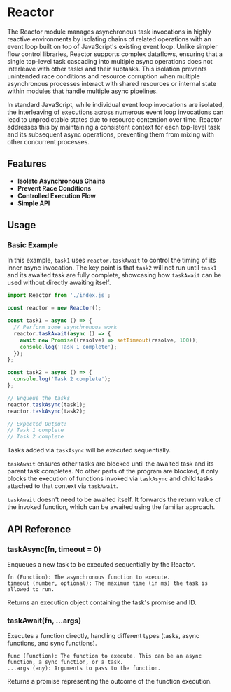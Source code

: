 # Reactor

The Reactor module manages asynchronous task invocations in highly reactive environments by isolating chains of related operations with an event loop built on top of JavaScript's existing event loop. Unlike simpler flow control libraries, Reactor supports complex dataflows, ensuring that a single top-level task cascading into multiple async operations does not interleave with other tasks and their subtasks. This isolation prevents unintended race conditions and resource corruption when multiple asynchronous processes interact with shared resources or internal state within modules that handle multiple async pipelines.

In standard JavaScript, while individual event loop invocations are isolated, the interleaving of executions across numerous event loop invocations can lead to unpredictable states due to resource contention over time. Reactor addresses this by maintaining a consistent context for each top-level task and its subsequent async operations, preventing them from mixing with other concurrent processes.

## Features

- **Isolate Asynchronous Chains**
- **Prevent Race Conditions**
- **Controlled Execution Flow**
- **Simple API**

## Usage

### Basic Example

In this example, `task1` uses `reactor.taskAwait` to control the timing of its inner async invocation. The key point is that `task2` will not run until `task1` and its awaited task are fully complete, showcasing how `taskAwait` can be used without directly awaiting itself.

```javascript
import Reactor from './index.js';

const reactor = new Reactor();

const task1 = async () => {
  // Perform some asynchronous work
  reactor.taskAwait(async () => {
    await new Promise((resolve) => setTimeout(resolve, 100));
    console.log('Task 1 complete');
  });
};

const task2 = async () => {
  console.log('Task 2 complete');
};

// Enqueue the tasks
reactor.taskAsync(task1);
reactor.taskAsync(task2);

// Expected Output:
// Task 1 complete
// Task 2 complete
```

Tasks added via `taskAsync` will be executed sequentially.

`taskAwait` ensures other tasks are blocked until the awaited task and its parent task completes. No other parts of the program are blocked, it only blocks the execution of functions invoked via `taskAsync` and child tasks attached to that context via `taskAwait`.

`taskAwait` doesn't need to be awaited itself. It forwards the return value of the invoked function, which can be awaited using the familiar approach.

## API Reference
### taskAsync(fn, timeout = 0)

Enqueues a new task to be executed sequentially by the Reactor.

    fn (Function): The asynchronous function to execute.
    timeout (number, optional): The maximum time (in ms) the task is allowed to run.

Returns an execution object containing the task's promise and ID.

### taskAwait(fn, ...args)

Executes a function directly, handling different types (tasks, async functions, and sync functions).

    func (Function): The function to execute. This can be an async function, a sync function, or a task.
    ...args (any): Arguments to pass to the function.

Returns a promise representing the outcome of the function execution.
